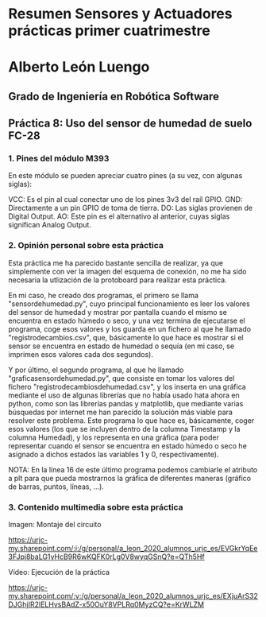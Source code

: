 # Resumen Sensores y Actuadores prácticas primer cuatrimestre

# Alberto León Luengo

## Grado de Ingeniería en Robótica Software

## Práctica 8: Uso del sensor de humedad de suelo FC-28

### 1. Pines del módulo M393

En este módulo se pueden apreciar cuatro pines (a su vez, con algunas siglas):

VCC: Es el pin al cual conectar uno de los pines 3v3 del raíl GPIO.
GND: Directamente a un pin GPIO de toma de tierra.
DO: Las siglas provienen de Digital Output.
AO: Este pin es el alternativo al anterior, cuyas siglas significan Analog Output.

### 2. Opinión personal sobre esta práctica

Esta práctica me ha parecido bastante sencilla de realizar, ya que simplemente con ver la imagen del esquema de conexión, no me ha sido necesaria la 
utlización de la protoboard para realizar esta práctica.

En mi caso, he creado dos programas, el primero se llama "sensordehumedad.py", cuyo principal funcionamiento es leer los valores del sensor de 
humedad y mostrar por pantalla cuando el mismo se encuentra en estado húmedo o seco, y una vez termina de ejecutarse el programa, coge esos valores
y los guarda en un fichero al que he llamado "registrodecambios.csv", que, básicamente lo que hace es mostrar si el sensor se encuentra en estado de humedad
o sequía (en mi caso, se imprimen esos valores cada dos segundos).

Y por último, el segundo programa, al que he llamado "graficasensordehumedad.py", que consiste en tomar los valores del fichero "registrodecambiosdehumedad.csv", y 
los inserta en una gráfica mediante el uso de algunas librerías que no había usado hata ahora en python, como son las librerías pandas y matplotlib, que mediante varias 
búsquedas por internet me han parecido la solución más viable para resolver este problema. Este programa lo que hace es, básicamente, coger esos valores (los que se incluyen 
dentro de la columna Timestamp y la columna Humedad), y los representa en una gráfica (para poder representar cuando el sensor se encuentra en estado húmedo o seco he asignado a 
dichos estados las variables 1 y 0, respectivamente).

NOTA: En la línea 16 de este último programa podemos cambiarle el atributo a plt para que pueda mostrarnos la gráfica de diferentes maneras (gráfico de barras, puntos, líneas, ...).

### 3. Contenido multimedia sobre esta práctica

Imagen: Montaje del circuito

https://urjc-my.sharepoint.com/:i:/g/personal/a_leon_2020_alumnos_urjc_es/EVGkrYqEe3FJpj8baLG1yHcB9R6wKQFK0rLg0V8wyqGSnQ?e=QTh5Hf

Vídeo: Ejecución de la práctica

https://urjc-my.sharepoint.com/:v:/g/personal/a_leon_2020_alumnos_urjc_es/EXjuArS32DJGhjIR2lELHvsBAdZ-x50OuY8VPLRq0MyzCQ?e=KrWLZM
